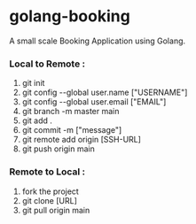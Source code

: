# golang-booking
A small scale Booking Application using Golang. 

### Local to Remote :
1. git init
2. git config --global user.name ["USERNAME"]
3. git config --global user.email ["EMAIL"]
4. git branch -m master main
5. git add .
6. git commit -m ["message"]
7. git remote add origin [SSH-URL]
8. git push origin main

### Remote to Local :
1. fork the project
1. git clone [URL]
2. git pull origin main

